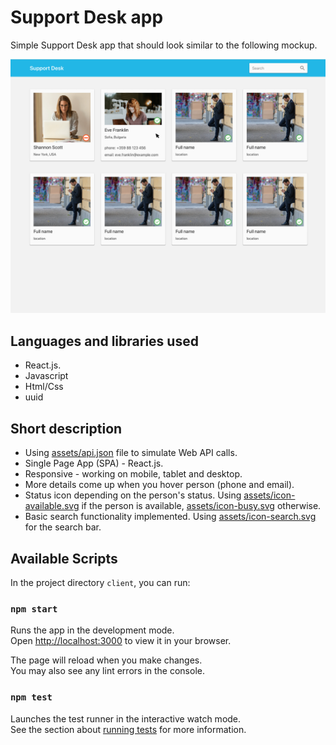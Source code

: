 # Support Desk app 

Simple Support Desk app that should look similar to the following mockup.

![Design](assets/design.png)

## Languages and libraries used
- React.js. 
- Javascript
- Html/Css
- uuid

## Short description
- Using [assets/api.json](assets/api.json) file to simulate Web API calls.
- Single Page App (SPA) - React.js.
- Responsive - working on mobile, tablet and desktop.
- More details come up when you hover person (phone and email).
- Status icon depending on the person's status. Using [assets/icon-available.svg](assets/icon-available.svg) if the person is available, [assets/icon-busy.svg](assets/icon-busy.svg) otherwise. 
- Basic search functionality implemented. Using [assets/icon-search.svg](assets/icon-search.svg) for the search bar.

## Available Scripts

In the project directory `client`, you can run:

### `npm start`

Runs the app in the development mode.\
Open [http://localhost:3000](http://localhost:3000) to view it in your browser.

The page will reload when you make changes.\
You may also see any lint errors in the console.

### `npm test`

Launches the test runner in the interactive watch mode.\
See the section about [running tests](https://facebook.github.io/create-react-app/docs/running-tests) for more information.

